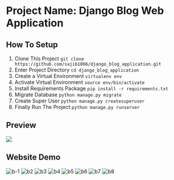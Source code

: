 # Project Name: Django Blog Web Application

## How To Setup
1. Clone This Project `git clone https://github.com/sajib1066/django_blog_application.git`
2. Enter Project Directory `cd django_blog_application`
3. Create a Virtual Environment `virtualenv env`
4. Activate Virtual Environment `source env/bin/activate`
5. Install Requirements Package `pip install -r requirements.txt`
6. Migrate Database `python manage.py migrate`
7. Create Super User `python manage.py createsuperuser`
8. Finally Run The Project `python manage.py runserver`

## Preview
[![](http://img.youtube.com/vi/u-ZMbQxhNC8/0.jpg)](http://www.youtube.com/watch?v=u-ZMbQxhNC8 "")

## Website Demo
![b-1](https://user-images.githubusercontent.com/39632170/63780390-d790f200-c909-11e9-9060-581828c8815c.png)
![b2](https://user-images.githubusercontent.com/39632170/63780460-f7281a80-c909-11e9-940e-a251c954543f.png)
![b3](https://user-images.githubusercontent.com/39632170/63780461-f7c0b100-c909-11e9-8c2b-250ad8d7bc8c.png)
![b4](https://user-images.githubusercontent.com/39632170/63780462-f7c0b100-c909-11e9-8e84-ef64356cddd6.png)
![b5](https://user-images.githubusercontent.com/39632170/63780463-f8594780-c909-11e9-9c65-797696f823b5.png)
![b6](https://user-images.githubusercontent.com/39632170/63780465-f8594780-c909-11e9-9704-432bf780dc18.png)
![b7](https://user-images.githubusercontent.com/39632170/63780467-f8f1de00-c909-11e9-956f-bbe14d5546af.png)
![b8](https://user-images.githubusercontent.com/39632170/63780470-f98a7480-c909-11e9-840d-8c26b355bddd.png)
